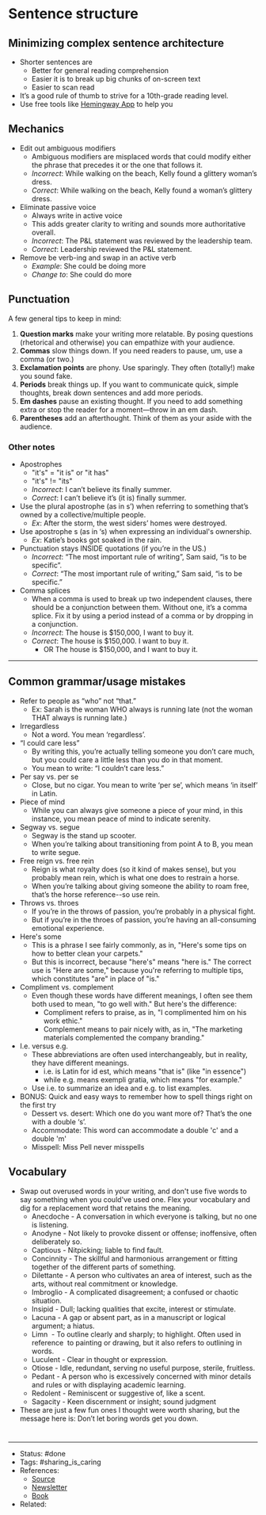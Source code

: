 # Sentence structure

## Minimizing complex sentence architecture
- Shorter sentences are
	- Better for general reading comprehension
	- Easier it is to break up big chunks of on-screen text
	- Easier to scan read
- It’s a good rule of thumb to strive for a 10th-grade reading level.
- Use free tools like [Hemingway App](http://www.hemingwayapp.com/) to help you

## Mechanics
- Edit out ambiguous modifiers
	- Ambiguous modifiers are misplaced words that could modify either the phrase that precedes it or the one that follows it. 
	- _Incorrect_: While walking on the beach, Kelly found a glittery woman’s dress.
	- _Correct_: While walking on the beach, Kelly found a woman’s glittery dress.
- Eliminate passive voice
	- Always write in active voice
	- This adds greater clarity to writing and sounds more authoritative overall.
	- _Incorrect_: The P&L statement was reviewed by the leadership team.
	- _Correct_: Leadership reviewed the P&L statement. 
- Remove be verb-ing and swap in an active verb
	- _Example_: She could be doing more 
	- _Change to_: She could do more

## Punctuation
A few general tips to keep in mind:

1. **Question marks** make your writing more relatable. By posing questions (rhetorical and otherwise) you can empathize with your audience.
2. **Commas** slow things down. If you need readers to pause, um, use a comma (or two.)
3. **Exclamation points** are phony. Use sparingly. They often (totally!) make you sound fake.
4. **Periods** break things up. If you want to communicate quick, simple thoughts, break down sentences and add more periods.
5. **Em dashes** pause an existing thought. If you need to add something extra or stop the reader for a moment—throw in an em dash. 
6. **Parentheses** add an afterthought. Think of them as your aside with the audience.

### Other notes
- Apostrophes
	- "it's" = "it is" or "it has"
	- "it's" != "its"
	- _Incorrect_: I can’t believe its finally summer.
	- _Correct_: I can’t believe it’s (it is) finally summer.
- Use the plural apostrophe (as in s’) when referring to something that’s owned by a collective/multiple people. 
	- _Ex_: After the storm, the west siders’ homes were destroyed.
- Use apostrophe s (as in ‘s) when expressing an individual's ownership. 
	- _Ex_: Katie’s books got soaked in the rain.
- Punctuation stays INSIDE quotations (if you’re in the US.)
	- _Incorrect_: “The most important rule of writing”, Sam said, “is to be specific”.
	- _Correct_: “The most important rule of writing,” Sam said, “is to be specific.” 
- Comma splices
	- When a comma is used to break up two independent clauses, there should be a conjunction between them. Without one, it’s a comma splice. Fix it by using a period instead of a comma or by dropping in a conjunction.
	- _Incorrect_: The house is $150,000, I want to buy it.
	- _Correct_: The house is $150,000. I want to buy it.
		- OR The house is $150,000, and I want to buy it.

---

## Common grammar/usage mistakes
- Refer to people as “who” not “that.” 
	- Ex: Sarah is the woman WHO always is running late (not the woman THAT always is running late.)
- Irregardless
	- Not a word. You mean ‘regardless’.
- “I could care less”
	- By writing this, you’re actually telling someone you don’t care much, but you could care a little less than you do in that moment.
	- You mean to write: “I couldn’t care less.”
- Per say vs. per se
	- Close, but no cigar. You mean to write ‘per se’, which means ‘in itself’ in Latin.
- Piece of mind
	- While you can always give someone a piece of your mind, in this instance, you mean peace of mind to indicate serenity.
- Segway vs. segue
	- Segway is the stand up scooter.
	- When you’re talking about transitioning from point A to B, you mean to write segue.
- Free reign vs. free rein
	- Reign is what royalty does (so it kind of makes sense), but you probably mean rein, which is what one does to restrain a horse.
	- When you’re talking about giving someone the ability to roam free, that’s the horse reference--so use rein.
- Throws vs. throes
	- If you’re in the throws of passion, you’re probably in a physical fight.
	- But if you’re in the throes of passion, you’re having an all-consuming emotional experience.
- Here's some
	- This is a phrase I see fairly commonly, as in, "Here's some tips on how to better clean your carpets."
	- But this is incorrect, because "here's" means "here is." The correct use is "Here are some," because you're referring to multiple tips, which constitutes "are" in place of "is."
- Compliment vs. complement
	- Even though these words have different meanings, I often see them both used to mean, "to go well with." But here's the difference: 
		- Compliment refers to praise, as in, "I complimented him on his work ethic." 
		- Complement means to pair nicely with, as in, "The marketing materials complemented the company branding."
- I.e. versus e.g.
	- These abbreviations are often used interchangeably, but in reality, they have different meanings.
		- i.e. is Latin for id est, which means "that is" (like "in essence")
		- while e.g. means exempli gratia, which means "for example." 
	- Use i.e. to summarize an idea and e.g. to list examples.
- BONUS: Quick and easy ways to remember how to spell things right on the first try
	- Dessert vs. desert: Which one do you want more of? That’s the one with a double ‘s’.
	- Accommodate: This word can accommodate a double 'c' and a double 'm'
	- Misspell: Miss Pell never misspells

## Vocabulary
- Swap out overused words in your writing, and don't use five words to say something when you could've used one. Flex your vocabulary and dig for a replacement word that retains the meaning.
	- Anecdoche - A conversation in which everyone is talking, but no one is listening.
	- Anodyne - Not likely to provoke dissent or offense; inoffensive, often deliberately so.
	- Captious - Nitpicking; liable to find fault.
	- Concinnity - The skillful and harmonious arrangement or fitting together of the different parts of something.
	- Dilettante - A person who cultivates an area of interest, such as the arts, without real commitment or knowledge.
	- Imbroglio - A complicated disagreement; a confused or chaotic situation.
	- Insipid - Dull; lacking qualities that excite, interest or stimulate.
	- Lacuna - A gap or absent part, as in a manuscript or logical argument; a hiatus.
	- Limn  - To outline clearly and sharply; to highlight. Often used in reference  to painting or drawing, but it also refers to outlining in words.
	- Luculent - Clear in thought or expression.
	- Otiose - Idle, redundant, serving no useful purpose, sterile, fruitless.
	- Pedant - A person who is excessively concerned with minor details and rules or with displaying academic learning.
	- Redolent - Reminiscent or suggestive of, like a scent.
	- Sagacity - Keen discernment or insight; sound judgment
- These are just a few fun ones I thought were worth sharing, but the message here is: Don’t let boring words get you down.

#
---
- Status: #done
- Tags: #sharing_is_caring
- References:
	- [Source](https://twitter.com/kaleighf/status/1494330276566106125)
	- [Newsletter](https://www.kaleighmoore.com/newsletter)
	- [Book](https://www.kaleighmoore.com/products/write-better-right-now-book)
- Related:
